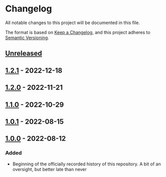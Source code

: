 # Changelog

All notable changes to this project will be documented in this file.

The format is based on [Keep a Changelog](https://keepachangelog.com/en/1.0.0/),
and this project adheres to [Semantic Versioning](https://semver.org/spec/v2.0.0.html).

<!--
Types of Changes:
 - `Added` for new features.
 - `Changed` for changes in existing functionality.
 - `Deprecated` for soon-to-be removed features.
 - `Removed` for now removed features.
 - `Fixed` for any bug fixes.
 - `Security` in case of vulnerabilities.
-->

## [Unreleased]

## [1.2.1] - 2022-12-18

## [1.2.0] - 2022-11-21

## [1.1.0] - 2022-10-29

## [1.0.1] - 2022-08-15

## [1.0.0] - 2022-08-12

### Added

-   Beginning of the officially recorded history of this repository. A bit of an oversight, but better late than never

[Unreleased]: https://github.com/KnightHacks/knighthacks_sponsors/compare/1.2.1...HEAD

[1.2.1]: https://github.com/KnightHacks/knighthacks_sponsors/compare/1.2.0...1.2.1

[1.2.0]: https://github.com/KnightHacks/knighthacks_sponsors/compare/1.1.0...1.2.0

[1.1.0]: https://github.com/KnightHacks/knighthacks_sponsors/compare/1.0.1...1.1.0

[1.0.1]: https://github.com/KnightHacks/knighthacks_sponsors/compare/1.0.0...1.0.1

[1.0.0]: https://github.com/KnightHacks/knighthacks_sponsors/compare/b5cfc10c14a3f73abebe1ce9959c7fdb3a9edbc1...1.0.0
